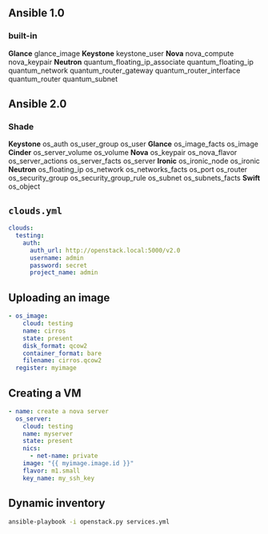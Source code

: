 <!-- .slide: data-background-image="images/ansible-logo.svg" data-background-size="contain" -->


## Ansible 1.0
### built-in

**Glance** glance_image **Keystone** keystone_user **Nova**
nova_compute nova_keypair **Neutron**
quantum_floating_ip_associate quantum_floating_ip
quantum_network quantum_router_gateway
quantum_router_interface quantum_router quantum_subnet


## Ansible 2.0
### Shade

**Keystone** os_auth os_user_group os_user **Glance**
os_image_facts os_image **Cinder** os_server_volume
os_volume **Nova** os_keypair os_nova_flavor
os_server_actions os_server_facts os_server **Ironic**
os_ironic_node os_ironic **Neutron** os_floating_ip
os_network os_networks_facts os_port os_router
os_security_group os_security_group_rule os_subnet
os_subnets_facts **Swift** os_object


## `clouds.yml`
```yaml
clouds:
  testing:
    auth:
      auth_url: http://openstack.local:5000/v2.0
      username: admin
      password: secret
      project_name: admin
```


## Uploading an image
```yaml
- os_image:
    cloud: testing
    name: cirros
    state: present
    disk_format: qcow2
    container_format: bare
    filename: cirros.qcow2
  register: myimage
```


## Creating a VM
```yaml
- name: create a nova server
  os_server:
    cloud: testing
    name: myserver
    state: present
    nics:
      - net-name: private
    image: "{{ myimage.image.id }}"
    flavor: m1.small
    key_name: my_ssh_key
```


## Dynamic inventory

```bash
ansible-playbook -i openstack.py services.yml
```
